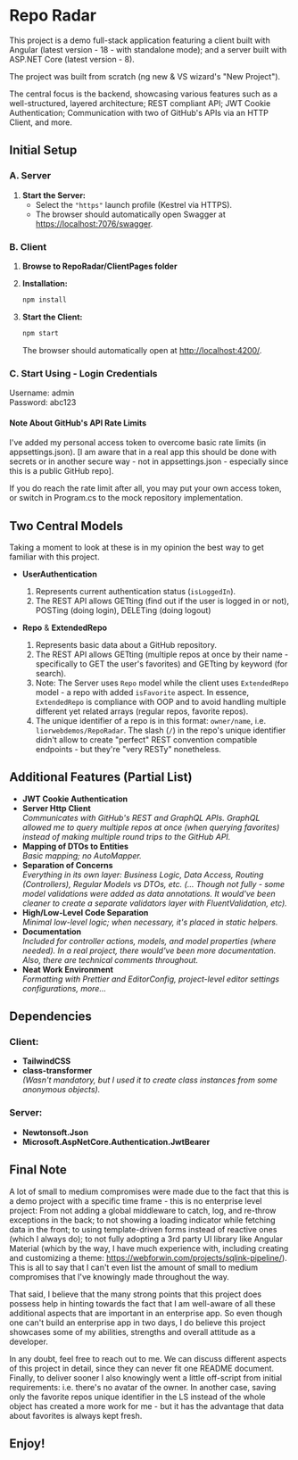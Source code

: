 # Repo Radar

This project is a demo full-stack application featuring a client built with Angular (latest version - 18 - with standalone mode); and a server built with ASP.NET Core (latest version - 8).

The project was built from scratch (ng new & VS wizard's "New Project").

The central focus is the backend, showcasing various features such as a well-structured, layered architecture; REST compliant API; JWT Cookie Authentication; Communication with two of GitHub's APIs via an HTTP Client, and more.

## Initial Setup

### A. Server

1. **Start the Server:**
   -  Select the `"https"` launch profile (Kestrel via HTTPS).
   -  The browser should automatically open Swagger at [https://localhost:7076/swagger](https://localhost:7076/swagger).

### B. Client

1. **Browse to RepoRadar/ClientPages folder**

2. **Installation:**

   ```bash
   npm install
   ```

3. **Start the Client:**
   ```bash
   npm start
   ```
   The browser should automatically open at [http://localhost:4200/](http://localhost:4200/).

### C. Start Using - Login Credentials

Username: admin  
Password: abc123

#### Note About GitHub's API Rate Limits

I've added my personal access token to overcome basic rate limits (in appsettings.json).
[I am aware that in a real app this should be done with secrets or in another secure way - not in appsettings.json - especially since this is a public GitHub repo].

If you do reach the rate limit after all, you may put your own access token, or switch in Program.cs to the mock repository implementation.

## Two Central Models

Taking a moment to look at these is in my opinion the best way to get familiar with this project.

-  **UserAuthentication**

   1. Represents current authentication status (`isLoggedIn`).
   2. The REST API allows GETting (find out if the user is logged in or not), POSTing (doing login), DELETing (doing logout)

-  **Repo** & **ExtendedRepo**
   1. Represents basic data about a GitHub repository.
   2. The REST API allows GETting (multiple repos at once by their name - specifically to GET the user's favorites) and GETting by keyword (for search).
   3. Note: The Server uses `Repo` model while the client uses `ExtendedRepo` model - a repo with added `isFavorite` aspect.
      In essence, `ExtendedRepo` is compliance with OOP and to avoid handling multiple different yet related arrays (regular repos, favorite repos).
   4. The unique identifier of a repo is in this format: `owner/name`, i.e. `liorwebdemos/RepoRadar`.
      The slash (`/`) in the repo's unique identifier didn't allow to create "perfect" REST convention compatible endpoints - but they're "very RESTy" nonetheless.

## Additional Features (Partial List)

-  **JWT Cookie Authentication**
-  **Server Http Client**  
   _Communicates with GitHub's REST and GraphQL APIs. GraphQL allowed me to query multiple repos at once (when querying favorites) instead of making multiple round trips to the GitHub API._
-  **Mapping of DTOs to Entities**  
   _Basic mapping; no AutoMapper._
-  **Separation of Concerns**  
   _Everything in its own layer: Business Logic, Data Access, Routing (Controllers), Regular Models vs DTOs, etc._
   _(... Though not fully - some model validations were added as data annotations. It would've been cleaner to create a separate validators layer with FluentValidation, etc)._
-  **High/Low-Level Code Separation**  
   _Minimal low-level logic; when necessary, it's placed in static helpers._
-  **Documentation**  
   _Included for controller actions, models, and model properties (where needed). In a real project, there would've been more documentation. Also, there are technical comments throughout._
-  **Neat Work Environment**  
   _Formatting with Prettier and EditorConfig, project-level editor settings configurations, more..._

## Dependencies

### Client:

-  **TailwindCSS**
-  **class-transformer**  
   _(Wasn't mandatory, but I used it to create class instances from some anonymous objects)._

### Server:

-  **Newtonsoft.Json**
-  **Microsoft.AspNetCore.Authentication.JwtBearer**

## Final Note

A lot of small to medium compromises were made due to the fact that this is a demo project with a specific time frame - this is no enterprise level project:
From not adding a global middleware to catch, log, and re-throw exceptions in the back; to not showing a loading indicator while fetching data in the front; to using template-driven forms instead of reactive ones (which I always do); to not fully adopting a 3rd party UI library like Angular Material (which by the way, I have much experience with, including creating and customizing a theme: https://webforwin.com/projects/sqlink-pipeline/).
This is all to say that I can't even list the amount of small to medium compromises that I've knowingly made throughout the way.

That said, I believe that the many strong points that this project does possess help in hinting towards the fact that I am well-aware of all these additional aspects that are important in an enterprise app.
So even though one can't build an enterprise app in two days, I do believe this project showcases some of my abilities, strengths and overall attitude as a developer.

In any doubt, feel free to reach out to me. We can discuss different aspects of this project in detail, since they can never fit one README document.
Finally, to deliver sooner I also knowingly went a little off-script from initial requirements: i.e. there's no avatar of the owner. In another case, saving only the favorite repos unique identifier in the LS instead of the whole object has created a more work for me - but it has the advantage that data about favorites is always kept fresh.

## Enjoy!
